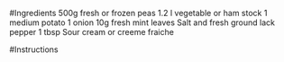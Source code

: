 #Ingredients
500g fresh or frozen peas
1.2 l vegetable or ham stock
1 medium potato
1 onion
10g fresh mint leaves
Salt and fresh ground lack pepper
1 tbsp Sour cream or creeme fraiche

#Instructions

